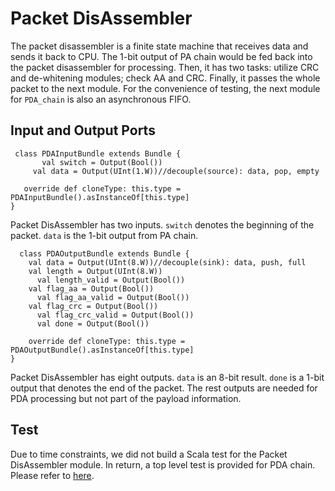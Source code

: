 ﻿# Packet DisAssembler
The packet disassembler is a finite state machine that receives data and sends it back to CPU. The 1-bit output of PA chain would be fed back into the packet disassembler for processing. Then, it has two tasks: utilize CRC and de-whitening modules; check AA and CRC. Finally, it passes the whole packet to the next module. For the convenience of testing, the next module for `PDA_chain` is also an asynchronous FIFO.
 
 
 
 ## Input and Output Ports
 ```
  class PDAInputBundle extends Bundle {
	    val switch = Output(Bool())
      val data = Output(UInt(1.W))//decouple(source): data, pop, empty

	override def cloneType: this.type = PDAInputBundle().asInstanceOf[this.type]
}
 ```
Packet DisAssembler has two inputs. `switch` denotes the beginning of the packet. `data` is the 1-bit output from PA chain. 

```
  class PDAOutputBundle extends Bundle {
    val data = Output(UInt(8.W))//decouple(sink): data, push, full
    val length = Output(UInt(8.W))
	  val length_valid = Output(Bool())
    val flag_aa = Output(Bool())
	  val flag_aa_valid = Output(Bool())
    val flag_crc = Output(Bool())
	  val flag_crc_valid = Output(Bool())
	  val done = Output(Bool())

	override def cloneType: this.type = PDAOutputBundle().asInstanceOf[this.type]
}
```
Packet DisAssembler has eight outputs. `data` is an 8-bit result. `done` is a 1-bit output that denotes the end of the packet. The rest outputs are needed for PDA processing but not part of the payload information.

 ## Test
 Due to time constraints, we did not build a Scala test for the Packet DisAssembler module. In return, a top level test is provided for PDA chain. Please refer to [here](https://github.com/ucberkeley-ee290c/fa18-ble/tree/master/doc/pda_chain.md).
